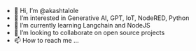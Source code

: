 - 👋 Hi, I’m @akashtalole
- 👀 I’m interested in Generative AI, GPT, IoT, NodeRED, Python
- 🌱 I’m currently learning Langchain and NodeJS
- 💞️ I’m looking to collaborate on open source projects
- 📫 How to reach me ...

<!---
akashtalole/akashtalole is a ✨ special ✨ repository because its `README.md` (this file) appears on your GitHub profile.
You can click the Preview link to take a look at your changes.
--->
